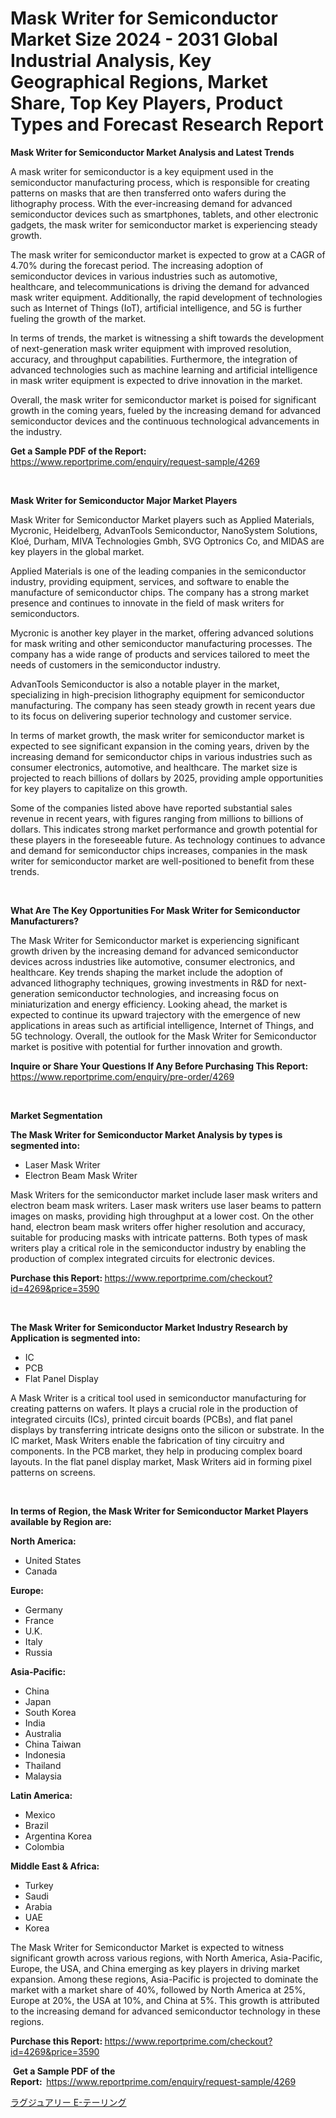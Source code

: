 <p><h1>Mask Writer for Semiconductor Market Size 2024 - 2031 Global Industrial Analysis, Key Geographical Regions, Market Share, Top Key Players, Product Types and Forecast Research Report</h1></p><p><strong>Mask Writer for Semiconductor Market Analysis and Latest Trends</strong></p>
<p><p>A mask writer for semiconductor is a key equipment used in the semiconductor manufacturing process, which is responsible for creating patterns on masks that are then transferred onto wafers during the lithography process. With the ever-increasing demand for advanced semiconductor devices such as smartphones, tablets, and other electronic gadgets, the mask writer for semiconductor market is experiencing steady growth.</p><p>The mask writer for semiconductor market is expected to grow at a CAGR of 4.70% during the forecast period. The increasing adoption of semiconductor devices in various industries such as automotive, healthcare, and telecommunications is driving the demand for advanced mask writer equipment. Additionally, the rapid development of technologies such as Internet of Things (IoT), artificial intelligence, and 5G is further fueling the growth of the market.</p><p>In terms of trends, the market is witnessing a shift towards the development of next-generation mask writer equipment with improved resolution, accuracy, and throughput capabilities. Furthermore, the integration of advanced technologies such as machine learning and artificial intelligence in mask writer equipment is expected to drive innovation in the market.</p><p>Overall, the mask writer for semiconductor market is poised for significant growth in the coming years, fueled by the increasing demand for advanced semiconductor devices and the continuous technological advancements in the industry.</p></p>
<p><strong>Get a Sample PDF of the Report:&nbsp;</strong> <a href="https://www.reportprime.com/enquiry/request-sample/4269">https://www.reportprime.com/enquiry/request-sample/4269</a></p>
<p>&nbsp;</p>
<p><strong>Mask Writer for Semiconductor Major Market Players</strong></p>
<p><p>Mask Writer for Semiconductor Market players such as Applied Materials, Mycronic, Heidelberg, AdvanTools Semiconductor, NanoSystem Solutions, Kloé, Durham, MIVA Technologies Gmbh, SVG Optronics Co, and MIDAS are key players in the global market.</p><p>Applied Materials is one of the leading companies in the semiconductor industry, providing equipment, services, and software to enable the manufacture of semiconductor chips. The company has a strong market presence and continues to innovate in the field of mask writers for semiconductors.</p><p>Mycronic is another key player in the market, offering advanced solutions for mask writing and other semiconductor manufacturing processes. The company has a wide range of products and services tailored to meet the needs of customers in the semiconductor industry.</p><p>AdvanTools Semiconductor is also a notable player in the market, specializing in high-precision lithography equipment for semiconductor manufacturing. The company has seen steady growth in recent years due to its focus on delivering superior technology and customer service.</p><p>In terms of market growth, the mask writer for semiconductor market is expected to see significant expansion in the coming years, driven by the increasing demand for semiconductor chips in various industries such as consumer electronics, automotive, and healthcare. The market size is projected to reach billions of dollars by 2025, providing ample opportunities for key players to capitalize on this growth.</p><p>Some of the companies listed above have reported substantial sales revenue in recent years, with figures ranging from millions to billions of dollars. This indicates strong market performance and growth potential for these players in the foreseeable future. As technology continues to advance and demand for semiconductor chips increases, companies in the mask writer for semiconductor market are well-positioned to benefit from these trends.</p></p>
<p>&nbsp;</p>
<p><strong>What Are The Key Opportunities For Mask Writer for Semiconductor Manufacturers?</strong></p>
<p><p>The Mask Writer for Semiconductor market is experiencing significant growth driven by the increasing demand for advanced semiconductor devices across industries like automotive, consumer electronics, and healthcare. Key trends shaping the market include the adoption of advanced lithography techniques, growing investments in R&D for next-generation semiconductor technologies, and increasing focus on miniaturization and energy efficiency. Looking ahead, the market is expected to continue its upward trajectory with the emergence of new applications in areas such as artificial intelligence, Internet of Things, and 5G technology. Overall, the outlook for the Mask Writer for Semiconductor market is positive with potential for further innovation and growth.</p></p>
<p><strong>Inquire or Share Your Questions If Any Before Purchasing This Report:</strong> <a href="https://www.reportprime.com/enquiry/pre-order/4269">https://www.reportprime.com/enquiry/pre-order/4269</a></p>
<p>&nbsp;</p>
<p><strong>Market Segmentation</strong></p>
<p><strong>The Mask Writer for Semiconductor Market Analysis by types is segmented into:</strong></p>
<p><ul><li>Laser Mask Writer</li><li>Electron Beam Mask Writer</li></ul></p>
<p><p>Mask Writers for the semiconductor market include laser mask writers and electron beam mask writers. Laser mask writers use laser beams to pattern images on masks, providing high throughput at a lower cost. On the other hand, electron beam mask writers offer higher resolution and accuracy, suitable for producing masks with intricate patterns. Both types of mask writers play a critical role in the semiconductor industry by enabling the production of complex integrated circuits for electronic devices.</p></p>
<p><strong>Purchase this Report:&nbsp;</strong><a href="https://www.reportprime.com/checkout?id=4269&price=3590">https://www.reportprime.com/checkout?id=4269&price=3590</a></p>
<p>&nbsp;</p>
<p><strong>The Mask Writer for Semiconductor Market Industry Research by Application is segmented into:</strong></p>
<p><ul><li>IC</li><li>PCB</li><li>Flat Panel Display</li></ul></p>
<p><p>A Mask Writer is a critical tool used in semiconductor manufacturing for creating patterns on wafers. It plays a crucial role in the production of integrated circuits (ICs), printed circuit boards (PCBs), and flat panel displays by transferring intricate designs onto the silicon or substrate. In the IC market, Mask Writers enable the fabrication of tiny circuitry and components. In the PCB market, they help in producing complex board layouts. In the flat panel display market, Mask Writers aid in forming pixel patterns on screens.</p></p>
<p>&nbsp;</p>
<p><strong>In terms of Region, the Mask Writer for Semiconductor Market Players available by Region are:</strong></p>
<p>
    <p> <strong> North America: </strong>
        <ul>
            <li>United States</li>
            <li>Canada</li>
        </ul>
        </p> 
    <p> <strong> Europe: </strong>
        <ul>
            <li>Germany</li>
            <li>France</li>
            <li>U.K.</li>
            <li>Italy</li>
            <li>Russia</li>
        </ul>
        </p> 
    <p> <strong> Asia-Pacific: </strong>
        <ul>
            <li>China</li>
            <li>Japan</li>
            <li>South Korea</li>
            <li>India</li>
            <li>Australia</li>
            <li>China Taiwan</li>
            <li>Indonesia</li>
            <li>Thailand</li>
            <li>Malaysia</li>
        </ul>
        </p> 
    <p> <strong> Latin America: </strong>
        <ul>
            <li>Mexico</li>
            <li>Brazil</li>
            <li>Argentina Korea</li>
            <li>Colombia</li>
        </ul>
        </p> 
    <p> <strong> Middle East & Africa: </strong>
        <ul>
            <li>Turkey</li>
            <li>Saudi</li>
            <li>Arabia</li>
            <li>UAE</li>
            <li>Korea</li>
        </ul>
    </p>
    </p>
<p><p>The Mask Writer for Semiconductor Market is expected to witness significant growth across various regions, with North America, Asia-Pacific, Europe, the USA, and China emerging as key players in driving market expansion. Among these regions, Asia-Pacific is projected to dominate the market with a market share of 40%, followed by North America at 25%, Europe at 20%, the USA at 10%, and China at 5%. This growth is attributed to the increasing demand for advanced semiconductor technology in these regions.</p></p>
<p><strong>Purchase this Report: </strong><a href="https://www.reportprime.com/checkout?id=4269&price=3590">https://www.reportprime.com/checkout?id=4269&price=3590</a></p>
<p>&nbsp;<strong>Get a Sample PDF of the Report:&nbsp;&nbsp;</strong><a href="https://www.reportprime.com/enquiry/request-sample/4269">https://www.reportprime.com/enquiry/request-sample/4269</a></p>
<p><strong></strong></p>
<p><p><a href="https://github.com/SarahFahey88/Market-Research-Report-List-1/blob/main/450191115076.md">ラグジュアリー E-テーリング</a></p></p>